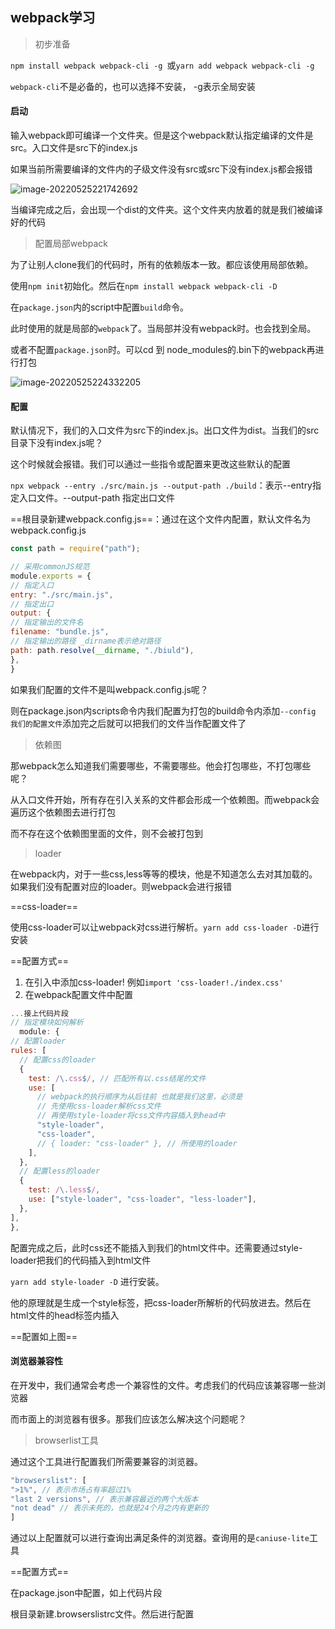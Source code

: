 ## webpack学习

> 初步准备

`npm install webpack webpack-cli -g `或`yarn add webpack webpack-cli -g`

`webpack-cli`不是必备的，也可以选择不安装， -g表示全局安装

#### 启动

输入webpack即可编译一个文件夹。但是这个webpack默认指定编译的文件是src。入口文件是src下的index.js

如果当前所需要编译的文件内的子级文件没有src或src下没有index.js都会报错

![image-20220525221742692](E:\练习文件\webpack\webpack.assets\image-20220525221742692.png)



当编译完成之后，会出现一个dist的文件夹。这个文件夹内放着的就是我们被编译好的代码

> 配置局部webpack

为了让别人clone我们的代码时，所有的依赖版本一致。都应该使用局部依赖。

使用`npm init`初始化。然后在`npm install webpack webpack-cli -D`

在`package.json`内的script中配置`build`命令。

此时使用的就是局部的`webpack`了。当局部并没有webpack时。也会找到全局。

或者不配置`package.json`时。可以cd 到 node_modules的.bin下的webpack再进行打包

![image-20220525224332205](E:\练习文件\webpack\webpack.assets\image-20220525224332205.png)

#### 配置

默认情况下，我们的入口文件为src下的index.js。出口文件为dist。当我们的src目录下没有index.js呢？

这个时候就会报错。我们可以通过一些指令或配置来更改这些默认的配置

`npx webpack --entry ./src/main.js --output-path ./build`：表示--entry指定入口文件。--output-path 指定出口文件

==根目录新建webpack.config.js==：通过在这个文件内配置，默认文件名为webpack.config.js

```javascript
const path = require("path");

// 采用commonJS规范
module.exports = {
// 指定入口
entry: "./src/main.js",
// 指定出口
output: {
// 指定输出的文件名
filename: "bundle.js",
// 指定输出的路径 _dirname表示绝对路径
path: path.resolve(__dirname, "./biuld"),
},
}
```

如果我们配置的文件不是叫webpack.config.js呢？

则在package.json内scripts命令内我们配置为打包的build命令内添加`--config 我们的配置文件`添加完之后就可以把我们的文件当作配置文件了

> 依赖图

那webpack怎么知道我们需要哪些，不需要哪些。他会打包哪些，不打包哪些呢？

从入口文件开始，所有存在引入关系的文件都会形成一个依赖图。而webpack会遍历这个依赖图去进行打包

而不存在这个依赖图里面的文件，则不会被打包到

> loader

在webpack内，对于一些css,less等等的模块，他是不知道怎么去对其加载的。如果我们没有配置对应的loader。则webpack会进行报错

==css-loader==

使用css-loader可以让webpack对css进行解析。`yarn add css-loader -D`进行安装

==配置方式==

1. 在引入中添加css-loader!  例如`import 'css-loader!./index.css'`
2. 在webpack配置文件中配置

```javascript
...接上代码片段
// 指定模块如何解析
  module: {
// 配置loader
rules: [
  // 配置css的loader
  {
    test: /\.css$/, // 匹配所有以.css结尾的文件
    use: [
      // webpack的执行顺序为从后往前 也就是我们这里，必须是
      // 先使用css-loader解析css文件
      // 再使用style-loader将css文件内容插入到head中
      "style-loader",
      "css-loader",
      // { loader: "css-loader" }, // 所使用的loader
    ],
  },
  // 配置less的loader
  {
    test: /\.less$/,
    use: ["style-loader", "css-loader", "less-loader"],
  },
],
},
```

配置完成之后，此时css还不能插入到我们的html文件中。还需要通过style-loader把我们的代码插入到html文件

`yarn add style-loader -D` 进行安装。

他的原理就是生成一个style标签，把css-loader所解析的代码放进去。然后在html文件的head标签内插入

==配置如上图==

#### 浏览器兼容性

在开发中，我们通常会考虑一个兼容性的文件。考虑我们的代码应该兼容哪一些浏览器

而市面上的浏览器有很多。那我们应该怎么解决这个问题呢？

> browserlist工具

通过这个工具进行配置我们所需要兼容的浏览器。

```javascript
"browserslist": [
">1%", // 表示市场占有率超过1%
"last 2 versions", // 表示兼容最近的两个大版本
"not dead" // 表示未死的，也就是24个月之内有更新的
]
```

通过以上配置就可以进行查询出满足条件的浏览器。查询用的是`caniuse-lite`工具

==配置方式==

在package.json中配置，如上代码片段

根目录新建.browserslistrc文件。然后进行配置